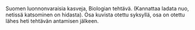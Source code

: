 Suomen luonnonvaraisia kasveja, Biologian tehtävä.  (Kannattaa ladata nuo, netissä katsominen on hidasta).
Osa kuvista otettu syksyllä, osa on otettu lähes heti tehtävän antamisen jälkeen. 

